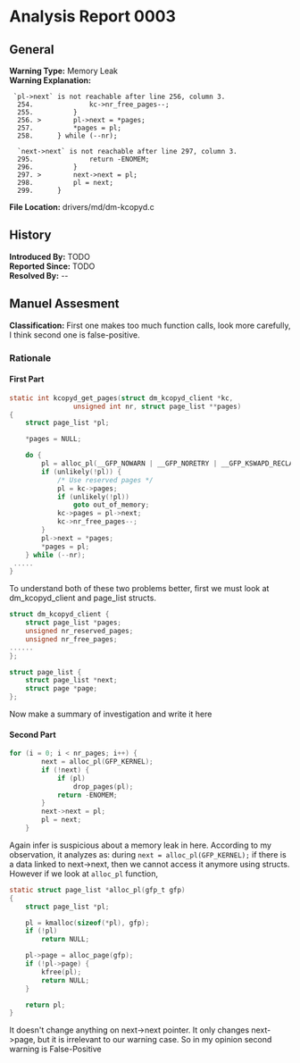 # Analysis Report 0003 #

## General ##
**Warning Type:** Memory Leak  
**Warning Explanation:**
```
 `pl->next` is not reachable after line 256, column 3.
  254.   			kc->nr_free_pages--;
  255.   		}
  256. > 		pl->next = *pages;
  257.   		*pages = pl;
  258.   	} while (--nr);
```  
```
  `next->next` is not reachable after line 297, column 3.
  295.   			return -ENOMEM;
  296.   		}
  297. > 		next->next = pl;
  298.   		pl = next;
  299.   	}
```
**File Location:** drivers/md/dm-kcopyd.c
## History ##
**Introduced By:** TODO  
**Reported Since:** TODO  
**Resolved By:** --
## Manuel Assesment ##
**Classification:** First one makes too much function calls, look more carefully, I think second one is false-positive.
### Rationale ###
#### First Part ####
```C
static int kcopyd_get_pages(struct dm_kcopyd_client *kc,
			    unsigned int nr, struct page_list **pages)
{
	struct page_list *pl;

	*pages = NULL;

	do {
		pl = alloc_pl(__GFP_NOWARN | __GFP_NORETRY | __GFP_KSWAPD_RECLAIM);
		if (unlikely(!pl)) {
			/* Use reserved pages */
			pl = kc->pages;
			if (unlikely(!pl))
				goto out_of_memory;
			kc->pages = pl->next;
			kc->nr_free_pages--;
		}
		pl->next = *pages;
		*pages = pl;
	} while (--nr);
 .....
}
```
To understand both of these two problems better, first we must look at dm_kcopyd_client and page_list structs.
```C
struct dm_kcopyd_client {
	struct page_list *pages;
	unsigned nr_reserved_pages;
	unsigned nr_free_pages;
......
};
```
```C
struct page_list {
	struct page_list *next;
	struct page *page;
};
```
Now make a summary of investigation and write it here

#### Second Part ####
```C
for (i = 0; i < nr_pages; i++) {
		next = alloc_pl(GFP_KERNEL);
		if (!next) {
			if (pl)
				drop_pages(pl);
			return -ENOMEM;
		}
		next->next = pl;
		pl = next;
	}
```
Again infer is suspicious about a memory leak in here. According to my observation, it analyzes as:
during ``` next = alloc_pl(GFP_KERNEL); ``` if there is a data linked to next->next, then we cannot access it anymore using structs. However if we look at ```alloc_pl``` function,
```C
static struct page_list *alloc_pl(gfp_t gfp)
{
	struct page_list *pl;

	pl = kmalloc(sizeof(*pl), gfp);
	if (!pl)
		return NULL;

	pl->page = alloc_page(gfp);
	if (!pl->page) {
		kfree(pl);
		return NULL;
	}

	return pl;
}
```
It doesn't change anything on next->next pointer. It only changes next->page, but it is irrelevant to our warning case.
So in my opinion second warning is False-Positive

